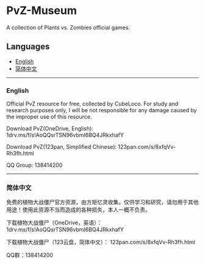 # PvZ-Museum
A collection of Plants vs. Zombies official games.

## Languages
- [English](#English)
- [简体中文](#简体中文)

---

### English
Official PvZ resource for free, collected by CubeLoco. For study and research purposes only, I will be not responsible for any damage caused by the improper use of this resource.

Download PvZ(OneDrive, English):
1drv.ms/f/s!AoQQsrTSN96vbmI6BQ4JRkxhafY

Download PvZ(123pan, Simplified Chinese):
123pan.com/s/8xfqVv-Rh3fh.html

QQ Group:
138414200

---
### 简体中文
免费的植物大战僵尸官方资源，由方矩忆灵收集。仅供学习和研究，请勿用于其他用途！使用此资源不当而造成的各种损失，本人一概不负责。

下载植物大战僵尸（OneDrive，英语）：
1drv.ms/f/s!AoQQsrTSN96vbmI6BQ4JRkxhafY

下载植物大战僵尸（123云盘，简体中文）：
123pan.com/s/8xfqVv-Rh3fh.html

QQ群：138414200
